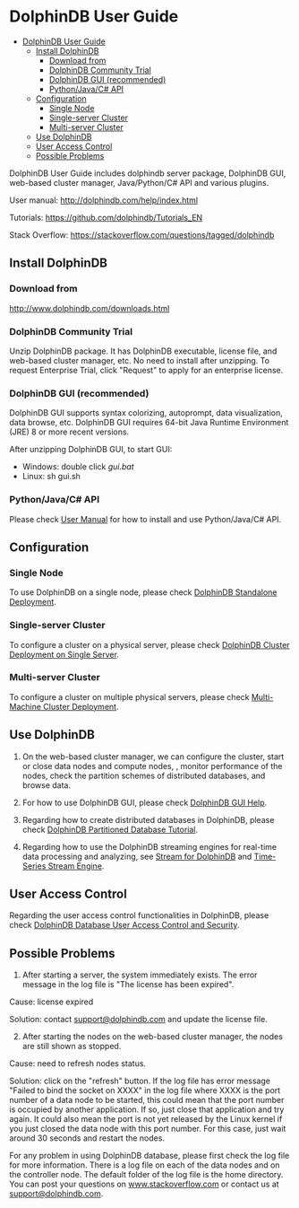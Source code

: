 # DolphinDB User Guide

- [DolphinDB User Guide](#dolphindb-user-guide)
  - [Install DolphinDB](#install-dolphindb)
    - [Download from](#download-from)
    - [DolphinDB Community Trial](#dolphindb-community-trial)
    - [DolphinDB GUI (recommended)](#dolphindb-gui-recommended)
    - [Python/Java/C# API](#pythonjavac-api)
  - [Configuration](#configuration)
    - [Single Node](#single-node)
    - [Single-server Cluster](#single-server-cluster)
    - [Multi-server Cluster](#multi-server-cluster)
  - [Use DolphinDB](#use-dolphindb)
  - [User Access Control](#user-access-control)
  - [Possible Problems](#possible-problems)

DolphinDB User Guide includes dolphindb server package, DolphinDB GUI, web-based cluster manager, Java/Python/C# API and various plugins.

User manual: http://dolphindb.com/help/index.html 

Tutorials: https://github.com/dolphindb/Tutorials_EN 

Stack Overflow: https://stackoverflow.com/questions/tagged/dolphindb 

## Install DolphinDB

### Download from
http://www.dolphindb.com/downloads.html

### DolphinDB Community Trial

Unzip DolphinDB package. It has DolphinDB executable, license file, and web-based cluster manager, etc. No need to install after unzipping. To request Enterprise Trial, click "Request" to apply for an enterprise license. 

### DolphinDB GUI (recommended)

DolphinDB GUI supports syntax colorizing, autoprompt, data visualization, data browse, etc. DolphinDB GUI requires 64-bit Java Runtime Environment (JRE) 8 or more recent versions.

After unzipping DolphinDB GUI, to start GUI:
* Windows: double click *gui.bat*
* Linux: sh gui.sh

### Python/Java/C# API
Please check [User Manual](https://dolphindb.com/help/ProgrammingAPIs/index.html) for how to install and use Python/Java/C# API. 

## Configuration

### Single Node
To use DolphinDB on a single node, please check [DolphinDB Standalone Deployment](standalone_deployment.md).  

### Single-server Cluster
To configure a cluster on a physical server, please check [DolphinDB Cluster Deployment on Single Server](single_machine_cluster_deploy.md). 

### Multi-server Cluster
To configure a cluster on multiple physical servers, please check [Multi-Machine Cluster Deployment](multi_machine_cluster_deployment.md).

## Use DolphinDB

1. On the web-based cluster manager, we can configure the cluster, start or close data nodes and compute nodes, , monitor performance of the nodes, check the partition schemes of distributed databases, and browse data. 

2. For how to use DolphinDB GUI, please check [DolphinDB GUI Help](http://www.dolphindb.com/gui_help/).

3. Regarding how to create distributed databases in DolphinDB, please check [DolphinDB Partitioned Database Tutorial](database.md).

4. Regarding how to use the DolphinDB streaming engines for real-time data processing and analyzing, see [Stream for DolphinDB](streaming_tutorial.md) and [Time-Series Stream Engine](stream_aggregator.md).

## User Access Control
Regarding the user access control functionalities in DolphinDB, please check [DolphinDB Database User Access Control and Security](ACL_and_Security.md).

## Possible Problems
1. After starting a server, the system immediately exists. The error message in the log file is "The license has been expired". 

Cause: license expired

Solution: contact support@dolphindb.com and update the license file. 

2. After starting the nodes on the web-based cluster manager, the nodes are still shown as stopped. 

Cause: need to refresh nodes status. 

Solution: click on the "refresh" button. If the log file has error message  "Failed to bind the socket on XXXX" in the log file where XXXX is the port number of a data node to be started, this could mean that the port number is occupied by another application. If so, just close that application and try again. It could also mean the port is not yet released by the Linux kernel if you just closed the data node with this port number. For this case, just wait around 30 seconds and restart the nodes.

For any problem in using DolphinDB database, please first check the log file for more information. There is a log file on each of the data nodes and on the controller node. The default folder of the log file is the home directory. You can post your questions on www.stackoverflow.com or contact us at support@dolphindb.com. 
